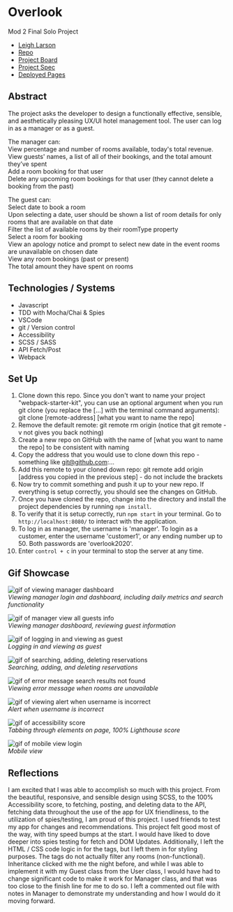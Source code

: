# Overlook 
Mod 2 Final Solo Project

- [Leigh Larson](https://github.com/leighlars)
- [Repo](https://github.com/leighlars/overlook-solo)
- [Project Board](https://github.com/leighlars/overlook-solo/projects)
- [Project Spec](https://frontend.turing.io/projects/overlook.html)
- [Deployed Pages]()

## Abstract 

The project asks the developer to design a functionally effective, sensible, and aesthetically pleasing UX/UI hotel management tool. The user can log in as a manager or as a guest. 

The manager can: </br>
View percentage and number of rooms available, today's total revenue. </br>
View guests' names, a list of all of their bookings, and the total amount they’ve spent </br>
Add a room booking for that user </br>
Delete any upcoming room bookings for that user (they cannot delete a booking from the past)

The guest can:</br>
Select date to book a room </br>
Upon selecting a date, user should be shown a list of room details for only rooms that are available on that date </br>
Filter the list of available rooms by their roomType property </br>
Select a room for booking </br>
View an apology notice and prompt to select new date in the event rooms are unavailable on chosen date </br>
View any room bookings (past or present) </br>
The total amount they have spent on rooms </br>

## Technologies / Systems

- Javascript
- TDD with Mocha/Chai & Spies
- VSCode 
- git / Version control
- Accessibility 
- SCSS / SASS
- API Fetch/Post
- Webpack

## Set Up 

1. Clone down this repo. Since you don't want to name your project "webpack-starter-kit", you can use an optional argument when you run git clone (you replace the [...] with the terminal command arguments): git clone [remote-address] [what you want to name the repo]
2. Remove the default remote: git remote rm origin (notice that git remote -v not gives you back nothing)
3. Create a new repo on GitHub with the name of [what you want to name the repo] to be consistent with naming
4. Copy the address that you would use to clone down this repo - something like git@github.com:...
5. Add this remote to your cloned down repo: git remote add origin [address you copied in the previous step] - do not include the brackets
6. Now try to commit something and push it up to your new repo. If everything is setup correctly, you should see the changes on GitHub.
7. Once you have cloned the repo, change into the directory and install the project dependencies by running `npm install`.
8. To verify that it is setup correctly, run `npm start` in your terminal. Go to `http://localhost:8080/` to interact with the application. 
9. To log in as manager, the username is 'manager'. To login as a customer, enter the username 'customer1', or any ending number up to 50. Both passwords are 'overlook2020'.
10. Enter `control + c` in your terminal to stop the server at any time.

## Gif Showcase

![gif of viewing manager dashboard](/images/overlook-mgr-dash.gif)</br>
*Viewing manager login and dashboard, including daily metrics and search functionality*

![gif of manager view all guests info](/images/overlook-mgr-view-guests.gif)</br>
*Viewing manager dashboard, reviewing guest information*

![gif of logging in and viewing as guest](/images/overlook-guestview.gif)</br>
*Logging in and viewing as guest*

![gif of searching, adding, deleting reservations](/images/overlook-add-delete-reserv.gif)</br>
*Searching, adding, and deleting reservations*

![gif of error message search results not found](/images/overlook-error.gif)</br>
*Viewing error message when rooms are unavailable*

![gif of viewing alert when username is incorrect](/images/overlook-wrong-login.gif)</br>
*Alert when username is incorrect*

![gif of accessibility score](/images/overlook-accessibility.gif)</br>
*Tabbing through elements on page, 100% Lighthouse score*

![gif of mobile view login](/images/overlook-mobile.gif)</br>
*Mobile view*

## Reflections
I am excited that I was able to accomplish so much with this project. From the beautiful, responsive, and sensible design using SCSS, to the 100% Accessibility score, to fetching, posting, and deleting data to the API, fetching data throughout the use of the app for UX friendliness, to the utilization of spies/testing, I am proud of this project. I used friends to test my app for changes and recommendations. This project felt good most of the way, with tiny speed bumps at the start. 
I would have liked to dove deeper into spies testing for fetch and DOM Updates. Additionally, I left the HTML / CSS code logic in for the tags, but I left them in for styling purposes. The tags do not actually filter any rooms (non-functional). 
Inheritance clicked with me the night before, and while I was able to implement it with my Guest class from the User class, I would have had to change significant code to make it work for Manager class, and that was too close to the finish line for me to do so. I left a commented out file with notes in Manager to demonstrate my understanding and how I would do it moving forward. 
